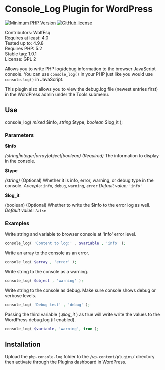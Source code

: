 # Console_Log Plugin for WordPress

[![Minimum PHP Version](https://img.shields.io/badge/php-%3E%3D%205.2-8892BF.svg?style=flat-square)](https://php.net/)
[![GitHub license](https://img.shields.io/badge/license-GPL_2-blue.svg)](https://raw.githubusercontent.com/tommy-muehle/error-log-parser/master/LICENSE)

Contributors: WolfEsq  
Requires at least: 4.0  
Tested up to: 4.9.8  
Requires PHP: 5.2  
Stable tag: 1.0.1  
License: GPL 2  

Allows you to write PHP log/debug information to the browser JavaScript console. You can use `console_log()` in your PHP just like you would use `console.log()` in JavaScript. 

This plugin also allows you to view the debug.log file (newest entries first) in the WordPress admin under the Tools submenu.

## Use

console_log( *mixed* $info, *string* $type, *boolean* $log_it );

### Parameters

__$info__

*(string|integer|array|object|boolean) (Required)* The information to display in the console.

__$type__

*(string)* (Optional) Whether it is info, error, warning, or debug type in the console. 
*Accepts:* `info`, `debug`, `warning`, `error`
*Default value:* `'info'`

__$log_it__

(boolean) (Optional) Whether to write the $info to the error log as well.
*Default value: ```false```*

### Examples

Write string and variable to browser console at 'info' error level.
 ```PHP
 console_log( 'Content to log:' . $variable , 'info' );
 ```
   
 Write an array to the console as an error.
 ```PHP
 console_log( $array , 'error' );
 ```
   
 Write string to the console as a warning. 
 ```PHP
 console_log( $object , 'warning' );
 ```
   
 Write string to the console as debug. Make sure console shows debug or verbose levels.
 ```PHP
 console_log( 'Debug test' , 'debug' );
 ```
   
 Passing the third variable ( *$log_it* ) as true will write write the values to the WordPress debug.log (if enabled).
 ```PHP
 console_log( $variable, 'warning', true );
 ```

## Installation
Upload the ```php-console-log``` folder to the ```/wp-content/plugins/``` directory then activate through the Plugins dashboard in WordPress.